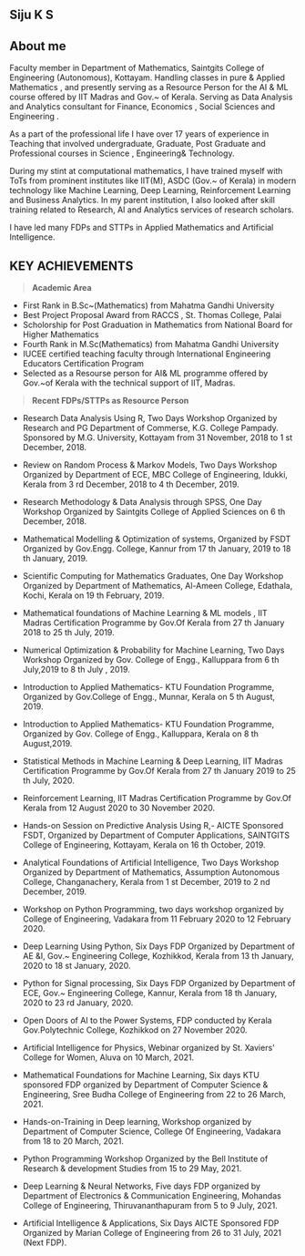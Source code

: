 ## Siju K S

<!--
**sijuswamy/sijuswamy** is a ✨ _special_ ✨ repository because its `README.md` (this file) appears on your GitHub profile.

Here are some ideas to get you started:

- 🔭 I’m currently working on ...
- 🌱 I’m currently learning ...
- 👯 I’m looking to collaborate on ...
- 🤔 I’m looking for help with ...
- 💬 Ask me about ...
- 📫 How to reach me: ...
- 😄 Pronouns: ...
- ⚡ Fun fact: ...
-->
## About me

Faculty member in Department of Mathematics, Saintgits College of Engineering (Autonomous), Kottayam. Handling classes in pure & Applied Mathematics , and presently serving as a Resource Person for the AI & ML course offered by IIT Madras and Gov.~ of Kerala. Serving as Data Analysis and Analytics consultant for Finance, Economics , Social Sciences and Engineering .

As a part of the professional life I have over 17 years of experience in Teaching that involved undergraduate, Graduate, Post Graduate and Professional courses in Science , Engineering& Technology.

During my stint at computational mathematics, I  have trained myself with ToTs from prominent institutes like IIT(M), ASDC (Gov.~ of Kerala) in modern technology like Machine Learning, Deep Learning, Reinforcement Learning and Business Analytics. In my parent institution, I also looked after skill training related to Research, AI and Analytics services of research scholars. 

 I have led many FDPs and STTPs in Applied Mathematics and Artificial Intelligence.

## KEY ACHIEVEMENTS

>**Academic Area**


* First Rank in B.Sc~(Mathematics) from Mahatma Gandhi University
* Best Project Proposal Award from RACCS , St. Thomas College, Palai
* Scholorship for Post Graduation in Mathematics from National Board for Higher Mathematics
* Fourth Rank in M.Sc(Mathematics) from Mahatma Gandhi University
* IUCEE certified teaching faculty through International Engineering Educators Certification Program 
* Selected as a Resourse person for AI\& ML programme offered by Gov.~of Kerala with the technical support of IIT, Madras.

>**Recent FDPs/STTPs as Resource Person**

* Research Data Analysis Using R, Two Days Workshop Organized by Research and PG Department of Commerse, K.G. College Pampady. Sponsored by M.G. University,
Kottayam from 31 November, 2018 to 1 st December, 2018.

* Review on Random Process & Markov Models, Two Days Workshop Organized by Department of ECE, MBC College of Engineering, Idukki, Kerala from 3 rd December,
2018 to 4 th December, 2019.

* Research Methodology & Data Analysis through SPSS, One Day Workshop Organized by Saintgits College of Applied Sciences on 6 th December, 2018.
* Mathematical Modelling & Optimization of systems, Organized by FSDT Organized by Gov.Engg. College, Kannur from 17 th January, 2019 to 18 th January, 2019.
* Scientific Computing for Mathematics Graduates, One Day Workshop Organized by Department of Mathematics, Al-Ameen College, Edathala, Kochi, Kerala on 19 th
February, 2019.
* Mathematical foundations of Machine Learning & ML models , IIT Madras Certification Programme by Gov.Of Kerala from 27 th January 2018 to 25 th July, 2019.
* Numerical Optimization & Probability for Machine Learning, Two Days Workshop Organized by Gov. College of Engg., Kalluppara from 6 th July,2019 to 8 th July , 2019.
* Introduction to Applied Mathematics- KTU Foundation Programme, Organized by Gov.College of Engg., Munnar, Kerala on 5 th August, 2019.
* Introduction to Applied Mathematics- KTU Foundation Programme, Organized by Gov. College of Engg., Kalluppara, Kerala on 8 th August,2019.
* Statistical Methods in Machine Learning & Deep Learning, IIT Madras Certification Programme by Gov.Of Kerala from 27 th January 2019 to 25 th July, 2020.
* Reinforcement Learning, IIT Madras Certification Programme by Gov.Of Kerala from 12 August 2020 to 30 November 2020.
* Hands-on Session on Predictive Analysis Using R,- AICTE Sponsored FSDT, Organized by Department of Computer Applications, SAINTGITS College of Engineering,
Kottayam, Kerala on 16 th October, 2019.
* Analytical Foundations of Artificial Intelligence, Two Days Workshop Organized by Department of Mathematics, Assumption Autonomous College, Changanachery, Kerala
from 1 st December, 2019 to 2 nd December, 2019.
* Workshop on Python Programming, two days workshop organized by College of Engineering, Vadakara from 11 February 2020 to 12 February 2020.
* Deep Learning Using Python, Six Days FDP Organized by Department of AE &I, Gov.~ Engineering College, Kozhikkod, Kerala from 13 th January, 2020 to 18 st January, 2020.
* Python for Signal processing, Six Days FDP Organized by Department of ECE, Gov.~ Engineering College, Kannur, Kerala from 18 th January, 2020 to 23 rd January, 2020.
* Open Doors of AI to the Power Systems, FDP conducted by Kerala Gov.Polytechnic College, Kozhikkod on 27 November 2020.
* Artificial Intelligence for Physics, Webinar organized by St. Xaviers' College for Women, Aluva on 10 March, 2021.
* Mathematical Foundations for Machine Learning, Six days KTU sponsored FDP organized by Department of Computer Science & Engineering, Sree Budha College of Engineering from 22 to 26 March, 2021.
* Hands-on-Training in Deep learning, Workshop organized by Department of Computer Science, College Of Engineering, Vadakara from 18 to 20 March, 2021.
* Python Programming Workshop Organized by the Bell Institute of Research & development Studies from 15 to 29 May, 2021.
* Deep Learning & Neural Networks, Five days FDP organized by Department of Electronics & Communication Engineering, Mohandas College of Engineering, Thiruvananthapuram from 5 to 9 July, 2021.
* Artificial Intelligence & Applications, Six Days AICTE Sponsored FDP Organized by Marian College of Engineering from 26 to 31 July, 2021 (Next FDP).
